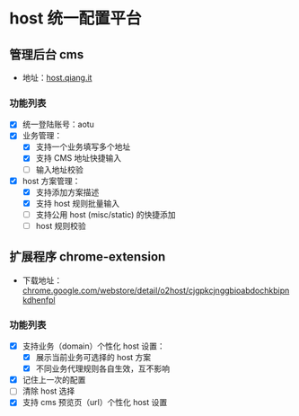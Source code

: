 # host 统一配置平台

## 管理后台 cms
- 地址：[host.qiang.it](http://host.qiang.it)

### 功能列表
- [x] 统一登陆账号：aotu
- [x] 业务管理：
	- [x] 支持一个业务填写多个地址
	- [x] 支持 CMS 地址快捷输入
	- [ ] 输入地址校验
- [x] host 方案管理：
	- [x] 支持添加方案描述
	- [x] 支持 host 规则批量输入
	- [ ] 支持公用 host (misc/static) 的快捷添加
	- [ ] host 规则校验

## 扩展程序 chrome-extension
- 下载地址：[chrome.google.com/webstore/detail/o2host/cjgpkcjnggbioabdochkbipnkdhenfpl](//chrome.google.com/webstore/detail/o2host/cjgpkcjnggbioabdochkbipnkdhenfpl)

### 功能列表
- [x] 支持业务（domain）个性化 host 设置：
	- [x] 展示当前业务可选择的 host 方案
	- [x] 不同业务代理规则各自生效，互不影响
- [x] 记住上一次的配置
- [ ] 清除 host 选择
- [x] 支持 cms 预览页（url）个性化 host 设置